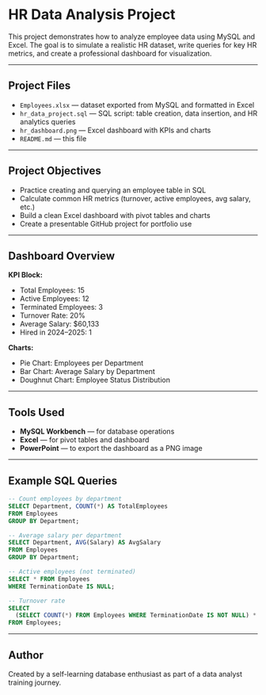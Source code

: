 
# HR Data Analysis Project 

This project demonstrates how to analyze employee data using MySQL and Excel. The goal is to simulate a realistic HR dataset, write queries for key HR metrics, and create a professional dashboard for visualization.

---

## Project Files

- `Employees.xlsx` — dataset exported from MySQL and formatted in Excel
- `hr_data_project.sql` — SQL script: table creation, data insertion, and HR analytics queries
- `hr_dashboard.png` — Excel dashboard with KPIs and charts
- `README.md` — this file

---

##  Project Objectives

- Practice creating and querying an employee table in SQL
- Calculate common HR metrics (turnover, active employees, avg salary, etc.)
- Build a clean Excel dashboard with pivot tables and charts
- Create a presentable GitHub project for portfolio use

---

##  Dashboard Overview

**KPI Block:**
- Total Employees: 15
- Active Employees: 12
- Terminated Employees: 3
- Turnover Rate: 20%
- Average Salary: $60,133
- Hired in 2024–2025: 1

**Charts:**
- Pie Chart: Employees per Department
- Bar Chart: Average Salary by Department
- Doughnut Chart: Employee Status Distribution


---

##  Tools Used

- **MySQL Workbench** — for database operations
- **Excel** — for pivot tables and dashboard
- **PowerPoint** — to export the dashboard as a PNG image

---

## Example SQL Queries

```sql
-- Count employees by department
SELECT Department, COUNT(*) AS TotalEmployees
FROM Employees
GROUP BY Department;

-- Average salary per department
SELECT Department, AVG(Salary) AS AvgSalary
FROM Employees
GROUP BY Department;

-- Active employees (not terminated)
SELECT * FROM Employees
WHERE TerminationDate IS NULL;

-- Turnover rate
SELECT 
  (SELECT COUNT(*) FROM Employees WHERE TerminationDate IS NOT NULL) * 100.0 / COUNT(*) AS TurnoverRate
FROM Employees;
```

---

##  Author

Created by a self-learning database enthusiast as part of a data analyst training journey.

